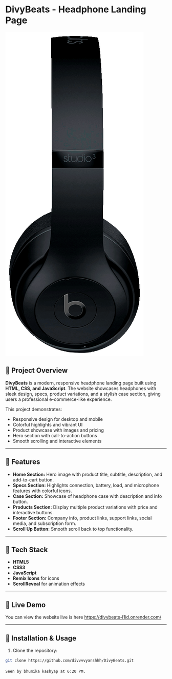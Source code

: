 # DivyBeats - Headphone Landing Page

![DivyBeats Banner](assets/img/home.png)

## 🔹 Project Overview
**DivyBeats** is a modern, responsive headphone landing page built using **HTML, CSS, and JavaScript**. 
The website showcases headphones with sleek design, specs, product variations, and a stylish case section, giving users a professional e-commerce-like experience.

This project demonstrates:
- Responsive design for desktop and mobile
- Colorful highlights and vibrant UI
- Product showcase with images and pricing
- Hero section with call-to-action buttons
- Smooth scrolling and interactive elements

---

## 🔹 Features
- **Home Section:** Hero image with product title, subtitle, description, and add-to-cart button. 
- **Specs Section:** Highlights connection, battery, load, and microphone features with colorful icons. 
- **Case Section:** Showcase of headphone case with description and info button. 
- **Products Section:** Display multiple product variations with price and interactive buttons. 
- **Footer Section:** Company info, product links, support links, social media, and subscription form. 
- **Scroll Up Button:** Smooth scroll back to top functionality.

---

## 🔹 Tech Stack
- **HTML5**
- **CSS3**
- **JavaScript**
- **Remix Icons** for icons
- **ScrollReveal** for animation effects

---

## 🔹 Live Demo
You can view the website live is here https://divybeats-l1id.onrender.com/

---

## 🔹 Installation & Usage
1. Clone the repository:
 ```bash
 git clone https://github.com/divvvvyanshhh/DivyBeats.git

Seen by bhumika kashyap at 6:20 PM.
